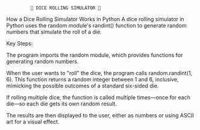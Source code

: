             🎲 DICE ROLLING SIMULATOR 🎲
How a Dice Rolling Simulator Works in Python A dice rolling simulator in Python uses the random module's randint() function to generate random numbers that simulate the roll of a die.

Key Steps:

The program imports the random module, which provides functions for generating random numbers.

When the user wants to "roll" the dice, the program calls random.randint(1, 6). This function returns a random integer between 1 and 6, inclusive, mimicking the possible outcomes of a standard six-sided die.

If rolling multiple dice, the function is called multiple times—once for each die—so each die gets its own random result.

The results are then displayed to the user, either as numbers or using ASCII art for a visual effect.
